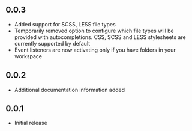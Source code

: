 ## 0.0.3
- Added support for SCSS, LESS file types
- Temporarily removed option to configure which file types will be provided with autocompletions. CSS, SCSS and LESS stylesheets are currently supported by default
- Event listeners are now activating only if you have folders in your workspace

## 0.0.2
- Additional documentation information added

## 0.0.1
- Initial release